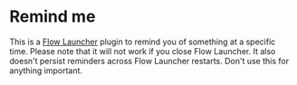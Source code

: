 # Remind me

This is a [Flow Launcher](https://github.com/Flow-Launcher/Flow.Launcher) plugin to remind you of something at a
specific time. Please note that it will not work if you close Flow Launcher. It also doesn't persist reminders across
Flow Launcher restarts. Don't use this for anything important.
